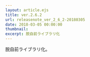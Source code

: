 ```yaml
---
layout: article.ejs
title: ver.2.6.2
url: releasenote_ver_2_6_2-20180305
date: 2018-03-05 00:00:00
thumbnail: 
excerpt: 脱自前ライブラリ化
---
```


脱自前ライブラリ化。

